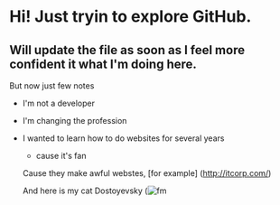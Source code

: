 # Hi! Just tryin to explore GitHub.
## Will update the file as soon as I feel more confident it what I'm doing here.

But now just few notes

- I'm not a developer

- I'm changing the profession

- I wanted to learn how to do websites for several years

  - cause it's fan
  
  Cause they make awful webstes, [for example] (http://itcorp.com/)
  
  And here is my cat Dostoyevsky (![fm](https://user-images.githubusercontent.com/125218388/218423536-24007fbf-ee2b-44e9-b400-a3dc5ebdfa94.jpg)

